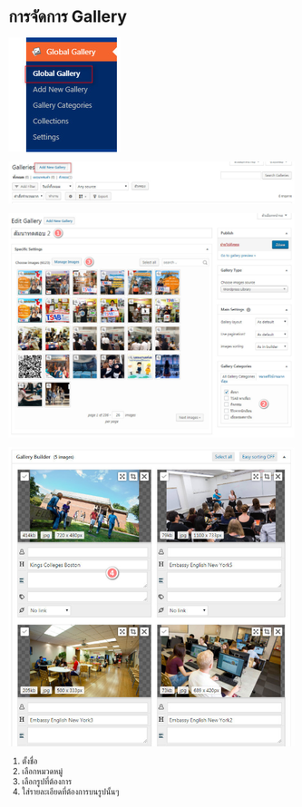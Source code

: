 # การจัดการ Gallery

![](.gitbook/assets/screenshot_02-05-2019_16-58-13.jpg)

![](.gitbook/assets/screenshot_03-05-2019_11-34-09.jpg)

![](.gitbook/assets/screenshot_03-05-2019_11-35-21.jpg)

![](.gitbook/assets/screenshot_03-05-2019_11-36-51.jpg)

1. ตั้งชื่อ
2. เลือกหมวดหมู่
3. เลือกรูปที่ต้องการ
4. ใส่รายละเอียดที่ต้องการบนรูปนั้นๆ







